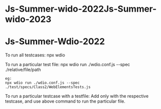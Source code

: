 # Js-Summer-wido-2022Js-Summer-wido-2023

# Js-Summer-Wdio-2022


To run all testcases:
    npx wdio

To run a particular test file:
    npx wdio run ./wdio.conf.js --spec ./relative/file/path

    eg:
    npx wdio run ./wdio.conf.js --spec ./test/specs/Class2/WebElementsTests.js 

To run a particular testcase with a testfile:
    Add only with the respective testcase,
    and use above command to run the particular file.